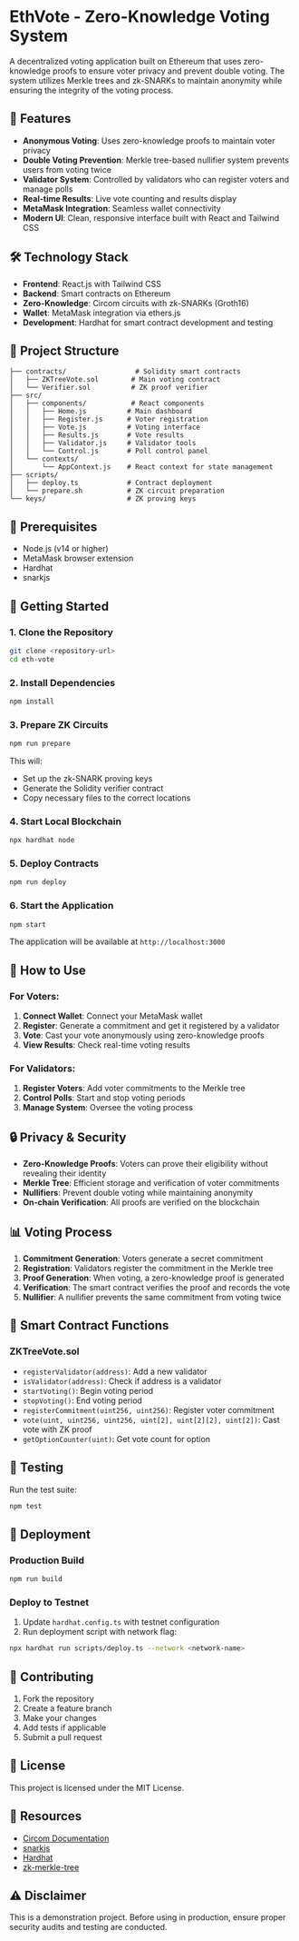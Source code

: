 # EthVote - Zero-Knowledge Voting System

A decentralized voting application built on Ethereum that uses zero-knowledge proofs to ensure voter privacy and prevent double voting. The system utilizes Merkle trees and zk-SNARKs to maintain anonymity while ensuring the integrity of the voting process.

## 🚀 Features

- **Anonymous Voting**: Uses zero-knowledge proofs to maintain voter privacy
- **Double Voting Prevention**: Merkle tree-based nullifier system prevents users from voting twice
- **Validator System**: Controlled by validators who can register voters and manage polls
- **Real-time Results**: Live vote counting and results display
- **MetaMask Integration**: Seamless wallet connectivity
- **Modern UI**: Clean, responsive interface built with React and Tailwind CSS

## 🛠️ Technology Stack

- **Frontend**: React.js with Tailwind CSS
- **Backend**: Smart contracts on Ethereum
- **Zero-Knowledge**: Circom circuits with zk-SNARKs (Groth16)
- **Wallet**: MetaMask integration via ethers.js
- **Development**: Hardhat for smart contract development and testing

## 📁 Project Structure

```
├── contracts/                 # Solidity smart contracts
│   ├── ZKTreeVote.sol        # Main voting contract
│   └── Verifier.sol          # ZK proof verifier
├── src/
│   ├── components/           # React components
│   │   ├── Home.js          # Main dashboard
│   │   ├── Register.js      # Voter registration
│   │   ├── Vote.js          # Voting interface
│   │   ├── Results.js       # Vote results
│   │   ├── Validator.js     # Validator tools
│   │   └── Control.js       # Poll control panel
│   └── contexts/
│       └── AppContext.js    # React context for state management
├── scripts/
│   ├── deploy.ts            # Contract deployment
│   └── prepare.sh           # ZK circuit preparation
└── keys/                    # ZK proving keys
```

## 🔧 Prerequisites

- Node.js (v14 or higher)
- MetaMask browser extension
- Hardhat
- snarkjs

## 🚀 Getting Started

### 1. Clone the Repository

```bash
git clone <repository-url>
cd eth-vote
```

### 2. Install Dependencies

```bash
npm install
```

### 3. Prepare ZK Circuits

```bash
npm run prepare
```

This will:
- Set up the zk-SNARK proving keys
- Generate the Solidity verifier contract
- Copy necessary files to the correct locations

### 4. Start Local Blockchain

```bash
npx hardhat node
```

### 5. Deploy Contracts

```bash
npm run deploy
```

### 6. Start the Application

```bash
npm start
```

The application will be available at `http://localhost:3000`

## 📱 How to Use

### For Voters:

1. **Connect Wallet**: Connect your MetaMask wallet
2. **Register**: Generate a commitment and get it registered by a validator
3. **Vote**: Cast your vote anonymously using zero-knowledge proofs
4. **View Results**: Check real-time voting results

### For Validators:

1. **Register Voters**: Add voter commitments to the Merkle tree
2. **Control Polls**: Start and stop voting periods
3. **Manage System**: Oversee the voting process

## 🔒 Privacy & Security

- **Zero-Knowledge Proofs**: Voters can prove their eligibility without revealing their identity
- **Merkle Tree**: Efficient storage and verification of voter commitments
- **Nullifiers**: Prevent double voting while maintaining anonymity
- **On-chain Verification**: All proofs are verified on the blockchain

## 📊 Voting Process

1. **Commitment Generation**: Voters generate a secret commitment
2. **Registration**: Validators register the commitment in the Merkle tree
3. **Proof Generation**: When voting, a zero-knowledge proof is generated
4. **Verification**: The smart contract verifies the proof and records the vote
5. **Nullifier**: A nullifier prevents the same commitment from voting twice

## 🔧 Smart Contract Functions

### ZKTreeVote.sol

- `registerValidator(address)`: Add a new validator
- `isValidator(address)`: Check if address is a validator
- `startVoting()`: Begin voting period
- `stopVoting()`: End voting period
- `registerCommitment(uint256, uint256)`: Register voter commitment
- `vote(uint, uint256, uint256, uint[2], uint[2][2], uint[2])`: Cast vote with ZK proof
- `getOptionCounter(uint)`: Get vote count for option

## 🧪 Testing

Run the test suite:

```bash
npm test
```

## 🚀 Deployment

### Production Build

```bash
npm run build
```

### Deploy to Testnet

1. Update `hardhat.config.ts` with testnet configuration
2. Run deployment script with network flag:

```bash
npx hardhat run scripts/deploy.ts --network <network-name>
```

## 🤝 Contributing

1. Fork the repository
2. Create a feature branch
3. Make your changes
4. Add tests if applicable
5. Submit a pull request

## 📄 License

This project is licensed under the MIT License.

## 🔗 Resources

- [Circom Documentation](https://docs.circom.io/)
- [snarkjs](https://github.com/iden3/snarkjs)
- [Hardhat](https://hardhat.org/)
- [zk-merkle-tree](https://github.com/privacy-scaling-explorations/zk-merkle-tree)

## ⚠️ Disclaimer

This is a demonstration project. Before using in production, ensure proper security audits and testing are conducted.
